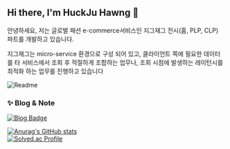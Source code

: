 
## Hi there, I'm HuckJu Hawng 👋



안녕하세요, 저는 글로벌 패션 e-commerce서비스인 지그재그 전시(홈, PLP, CLP) 파트를 개발하고 있습니다. 

지그재그는 micro-service 환경으로 구성 되어 있고, 클라이언트 쪽에 필요한 데이터를 타 서비스에서 조회 후 적절하게 조합하는 업무나, 조회 시점에 발생하는 레이턴시를 최적화 하는 업무를 진행하고 있습니다


 
![Readme](https://elfin-park-f2a.notion.site/resume-9ca687d3520345248d3881b219c3c12c?pvs=4)


### ✨ Blog & Note

[![Blog Badge](https://img.shields.io/badge/-Blog-92a8d1?logo=naver&logoColor=white&link=https://blog.naver.com/skygurwn96)](https://blog.naver.com/skygurwn96)   


[![Anurag's GitHub stats](https://github-readme-stats.vercel.app/api?username=huckjuhwang)](https://github.com/anuraghazra/github-readme-stats)<br>
[![Solved.ac Profile](http://mazassumnida.wtf/api/generate_badge?boj=skygurwn96)](https://solved.ac/skygurwn96)

